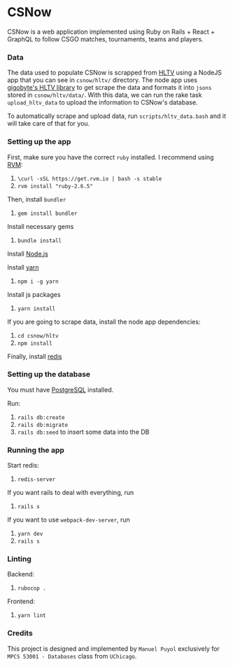 # CSNow

CSNow is a web application implemented using Ruby on Rails + React + GraphQL to follow CSGO matches, tournaments, teams and players.

### Data

The data used to populate CSNow is scrapped from [HLTV](https://hltv.org) using a NodeJS app that you can see in `csnow/hltv/` directory.
The node app uses [gigobyte's HLTV library](https://github.com/gigobyte/HLTV) to get scrape the data and formats it into `jsons` stored in `csnow/hltv/data/`. With this data, we can run the rake task `upload_hltv_data` to upload the information to CSNow's database.

To automatically scrape and upload data, run `scripts/hltv_data.bash` and it will take care of that for you.

### Setting up the app

First, make sure you have the correct `ruby` installed. I recommend using [RVM](https://rvm.io):

1. `\curl -sSL https://get.rvm.io | bash -s stable`
2. `rvm install "ruby-2.6.5"`

Then, install `bundler`

1. `gem install bundler`

Install necessary gems

1. `bundle install`

Install [Node.js](https://nodejs.org/en/)

Install [yarn](https://yarnpkg.com/lang/en/)

1. `npm i -g yarn`

Install js packages

1. `yarn install`

If you are going to scrape data, install the node app dependencies:

1. `cd csnow/hltv`
2. `npm install`

Finally, install [redis](https://redis.io)

### Setting up the database

You must have [PostgreSQL](https://www.postgresql.org) installed.

Run:

1. `rails db:create`
2. `rails db:migrate`
3. `rails db:seed` to insert some data into the DB

### Running the app

Start redis:

1. `redis-server`

If you want rails to deal with everything, run

1. `rails s`

If you want to use `webpack-dev-server`, run

1. `yarn dev`
2. `rails s`

### Linting

Backend:

1. `rubocop .`

Frontend:

1. `yarn lint`

### Credits

This project is designed and implemented by `Manuel Puyol` exclusively for `MPCS 53001 - Databases` class from `UChicago`.
